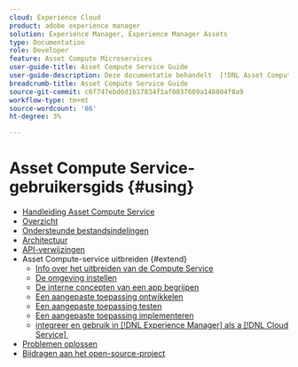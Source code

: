 ```yaml
---
cloud: Experience Cloud
product: adobe experience manager
solution: Experience Manager, Experience Manager Assets
type: Documentation
role: Developer
feature: Asset Compute Microservices
user-guide-title: Asset Compute Service Guide
user-guide-description: Deze documentatie behandelt  [!DNL Asset Compute Service]  taken zoals hoe te, uw douanecode ontwikkelen te beheren op te stellen en problemen op te lossen.
breadcrumb-title: Asset Compute Service Guide
source-git-commit: c6f747ebd6d1b17834f1af0837609a148804f8a9
workflow-type: tm+mt
source-wordcount: '86'
ht-degree: 3%

---
```



# Asset Compute Service-gebruikersgids {#using}

+ [Handleiding Asset Compute Service](home.md)
+ [Overzicht](introduction.md)
+ [Ondersteunde bestandsindelingen](https://experienceleague.adobe.com/nl/docs/experience-manager-cloud-service/content/assets/file-format-support)
+ [Architectuur](architecture.md)
+ [API-verwijzingen](api.md)
+ Asset Compute-service uitbreiden {#extend}
   + [Info over het uitbreiden van de Compute Service](understand-extensibility.md)
   + [De omgeving instellen](setup-environment.md)
   + [De interne concepten van een app begrijpen](custom-application-internals.md)
   + [Een aangepaste toepassing ontwikkelen](develop-custom-application.md)
   + [Een aangepaste toepassing testen](test-custom-application.md)
   + [Een aangepaste toepassing implementeren](deploy-custom-application.md)
   + [&#x200B; integreer en gebruik in  [!DNL Experience Manager]  als a  [!DNL Cloud Service] &#x200B;](https://experienceleague.adobe.com/nl/docs/experience-manager-cloud-service/content/assets/asset-microservices-overview)
+ [Problemen oplossen](troubleshooting.md)
+ [Bijdragen aan het open-source-project](contribute-to-compute-service.md)
